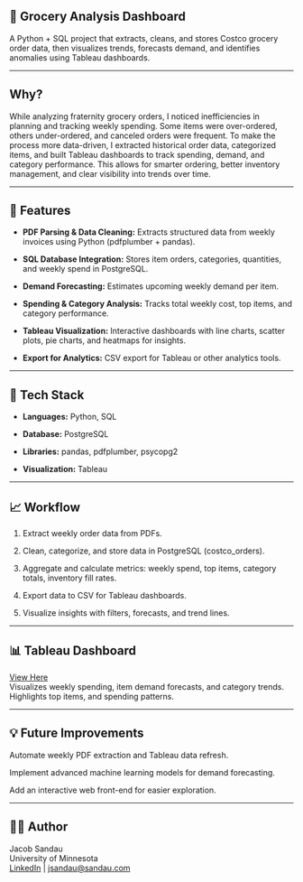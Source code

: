 ## 🛒 Grocery Analysis Dashboard
A Python + SQL project that extracts, cleans, and stores Costco grocery order data, then visualizes trends, forecasts demand, and identifies anomalies using Tableau dashboards.

---

## Why?
While analyzing fraternity grocery orders, I noticed inefficiencies in planning and tracking weekly spending. Some items were over-ordered, others under-ordered, and canceled orders were frequent. To make the process more data-driven, I extracted historical order data, categorized items, and built Tableau dashboards to track spending, demand, and category performance. This allows for smarter ordering, better inventory management, and clear visibility into trends over time.

---

## 🚀 Features

- **PDF Parsing & Data Cleaning:** Extracts structured data from weekly invoices using Python (pdfplumber + pandas).   
 
- **SQL Database Integration:** Stores item orders, categories, quantities, and weekly spend in PostgreSQL.   

- **Demand Forecasting:** Estimates upcoming weekly demand per item.  

- **Spending & Category Analysis:** Tracks total weekly cost, top items, and category performance.   
  
- **Tableau Visualization:** Interactive dashboards with line charts, scatter plots, pie charts, and heatmaps for insights.   

- **Export for Analytics:** CSV export for Tableau or other analytics tools. 

---

## 🧰 Tech Stack

- **Languages:** Python, SQL   

- **Database:** PostgreSQL    

- **Libraries:** pandas, pdfplumber, psycopg2    
  
- **Visualization:** Tableau   

---

## 📈 Workflow

1. Extract weekly order data from PDFs.   

2. Clean, categorize, and store data in PostgreSQL (costco_orders).   

3. Aggregate and calculate metrics: weekly spend, top items, category totals, inventory fill rates.   

4. Export data to CSV for Tableau dashboards.      
 
5. Visualize insights with filters, forecasts, and trend lines.   

---

## 📊 Tableau Dashboard    
[View Here](https://public.tableau.com/views/GroceryData_17614263618620/Dashboard2?:language=en-US&:sid=&:redirect=auth&:display_count=n&:origin=viz_share_link)   
Visualizes weekly spending, item demand forecasts, and category trends.   
Highlights top items, and spending patterns.     

---

## 💡 Future Improvements

Automate weekly PDF extraction and Tableau data refresh.   

Implement advanced machine learning models for demand forecasting.   

Add an interactive web front-end for easier exploration.   

---

## 👨‍💻 Author
Jacob Sandau   
University of Minnesota   
[LinkedIn](https://www.linkedin.com/in/jacob-sandau-204743233/) | jsandau@sandau.com

